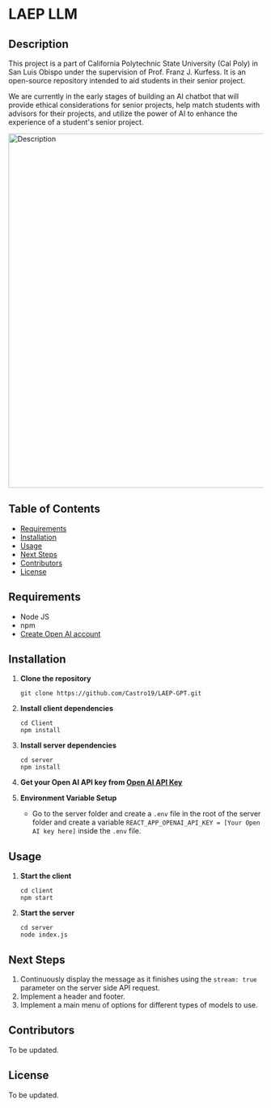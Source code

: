 # LAEP LLM 

## Description
This project is a part of California Polytechnic State University (Cal Poly) in San Luis Obispo under the supervision of Prof. Franz J. Kurfess. It is an open-source repository intended to aid students in their senior project. 

We are currently in the early stages of building an AI chatbot that will provide ethical considerations for senior projects, help match students with advisors for their projects, and utilize the power of AI to enhance the experience of a student's senior project.


<img src="https://live.staticflickr.com/65535/53625001307_7cc401a26b_b.jpg" width="700" alt="Description">


## Table of Contents
- [Requirements](#requirements)
- [Installation](#installation)
- [Usage](#usage)
- [Next Steps](#nextSteps)
- [Contributors](#contributors)
- [License](#license)

## Requirements
- Node JS
- npm
- [Create Open AI account](https://platform.openai.com/signup/)

## Installation

1. **Clone the repository**

    ```
    git clone https://github.com/Castro19/LAEP-GPT.git
    ```

2. **Install client dependencies**

    ```
    cd Client
    npm install
    ```

3. **Install server dependencies**

    ```
    cd server
    npm install
    ```

4. **Get your Open AI API key from [Open AI API Key](https://platform.openai.com/account/api-keys)**

5. **Environment Variable Setup**

    - Go to the server folder and create a `.env` file in the root of the server folder and create a variable
      `REACT_APP_OPENAI_API_KEY = [Your Open AI key here]` inside the `.env` file.

## Usage

1. **Start the client**

    ```
    cd client
    npm start
    ```

2. **Start the server**

    ```
    cd server
    node index.js
    ```

## Next Steps

1. Continuously display the message as it finishes using the `stream: true` parameter on the server side API request.
2. Implement a header and footer.
3. Implement a main menu of options for different types of models to use.

## Contributors

To be updated.

## License

To be updated.
